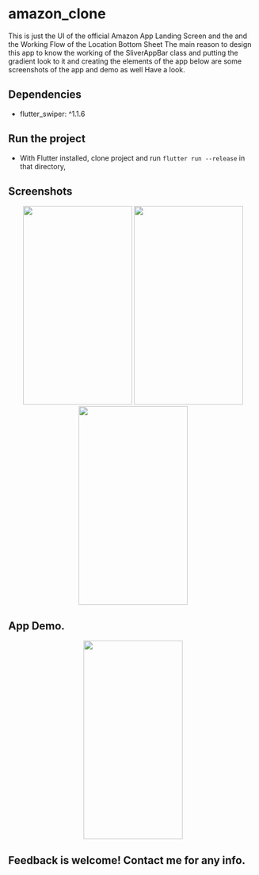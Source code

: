 # amazon_clone

This is just the UI of the official Amazon App Landing Screen and the and the Working Flow of the Location Bottom Sheet The main reason to design this app to know the working of the SliverAppBar class and putting the gradient look to it and creating the elements of the app below are some screenshots of the app and demo as well Have a look.

## Dependencies 
 -  flutter_swiper: ^1.1.6
 
 
## Run the project
- With Flutter installed, clone project and run `flutter run --release` in that directory,


## Screenshots

<p align ="middle">
 <img src="https://user-images.githubusercontent.com/47661086/96566151-d6c3d800-12e2-11eb-9215-921643b6cbfb.jpg" width="220" height="400" />
<img src = "https://user-images.githubusercontent.com/47661086/96566168-daeff580-12e2-11eb-8925-20ef7227fa78.jpg" width="220" height="400" /> 
<img src ="https://user-images.githubusercontent.com/47661086/96566138-d297ba80-12e2-11eb-906d-b92f44fe570e.jpg" width="220" height="400"/>


</p>


## App Demo.
<p align ="middle">
 <img src="https://im.ezgif.com/tmp/ezgif-1-7c31166d68be.gif" width="200" height="400" />



</p>
    

## Feedback is welcome! Contact me for any info.
